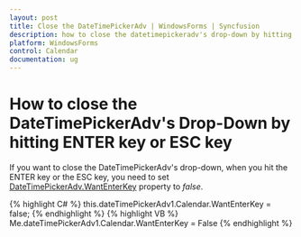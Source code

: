 ```yaml
---
layout: post
title: Close the DateTimePickerAdv | WindowsForms | Syncfusion
description: how to close the datetimepickeradv's drop-down by hitting enter key or esc key
platform: WindowsForms
control: Calendar 
documentation: ug
---
```

# How to close the DateTimePickerAdv's Drop-Down by hitting ENTER key or ESC key

If you want to close the DateTimePickerAdv's drop-down, when you hit the ENTER key or the ESC key, you need to set [DateTimePickerAdv.WantEnterKey](https://help.syncfusion.com/cr/windowsforms/Syncfusion.Tools.Windows~Syncfusion.Windows.Forms.Tools.MonthCalendarAdv~WantEnterKey.html) property to _false_.

{% highlight C#  %}
this.dateTimePickerAdv1.Calendar.WantEnterKey = false;
{% endhighlight  %}
{% highlight VB  %}
Me.dateTimePickerAdv1.Calendar.WantEnterKey = False
{% endhighlight   %}